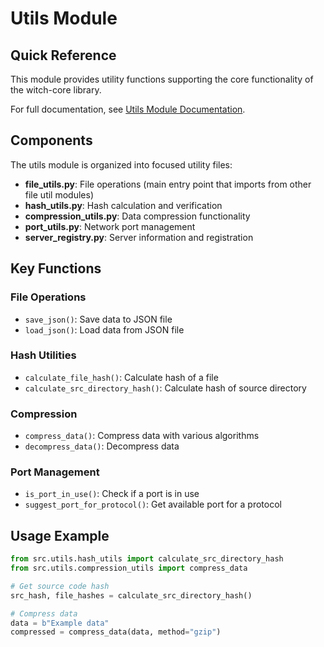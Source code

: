 # Utils Module

## Quick Reference

This module provides utility functions supporting the core functionality of the witch-core library.

For full documentation, see [Utils Module Documentation](../../doc/utils.md).

## Components

The utils module is organized into focused utility files:

- **file_utils.py**: File operations (main entry point that imports from other file util modules)
- **hash_utils.py**: Hash calculation and verification
- **compression_utils.py**: Data compression functionality
- **port_utils.py**: Network port management
- **server_registry.py**: Server information and registration

## Key Functions

### File Operations
- `save_json()`: Save data to JSON file
- `load_json()`: Load data from JSON file

### Hash Utilities
- `calculate_file_hash()`: Calculate hash of a file
- `calculate_src_directory_hash()`: Calculate hash of source directory

### Compression
- `compress_data()`: Compress data with various algorithms
- `decompress_data()`: Decompress data

### Port Management
- `is_port_in_use()`: Check if a port is in use
- `suggest_port_for_protocol()`: Get available port for a protocol

## Usage Example

```python
from src.utils.hash_utils import calculate_src_directory_hash
from src.utils.compression_utils import compress_data

# Get source code hash
src_hash, file_hashes = calculate_src_directory_hash()

# Compress data
data = b"Example data"
compressed = compress_data(data, method="gzip")
```